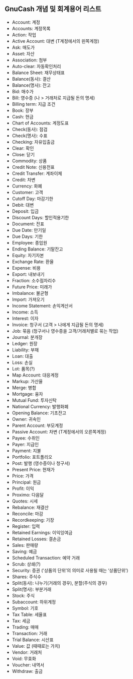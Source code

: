 ---
---
## GnuCash 개념 및 회계용어 리스트

- Account: 계정
- Accounts: 계정목록
- Action: 작업
- Active Account: 대변 (T계정에서의 왼쪽계정)
- Ask: 매도가
- Asset: 자산
- Association: 첨부
- Auto-clear: 자동확인처리
- Balance Sheet: 재무상태표
- Balance(동사): 결산
- Balance(명사): 잔고
- Bid: 매수가
- Bill: 영수증 (나 > 거래처로 지급될 돈의 명세)
- Billing term: 지급 조건
- Book: 장부
- Cash: 현금
- Chart of Accounts: 계정도표
- Check(동사): 점검
- Check(명사): 수표
- Checking: 자유입출금
- Clear: 확인
- Close: 닫기
- Commodity: 상품
- Credit Note: 신용전표
- Credit Transfer: 계좌이체
- Credit: 차변
- Currency: 화폐
- Customer: 고객
- Cutoff Day: 마감기한
- Debit: 대변
- Deposit: 입금
- Discount Days: 할인적용기한
- Document: 전표
- Due Date: 만기일
- Due Days: 기한
- Employee: 종업원
- Ending Balance: 기말잔고
- Equity: 자기자본
- Exchange Rate: 환율
- Expense: 비용
- Export: 내보내기
- Fraction: 소수점자리수
- Future Price: 미래가
- Imbalance: 불균형
- Import: 가져오기
- Income Statement: 손익계산서
- Income: 소득
- Interest: 이자
- Invoice: 청구서 (고객 > 나에게 지급될 돈의 명세)
- Job: 묶음 (청구서나 영수증을 고객/거래처별로 묶는 작업)
- Journal: 분개장
- Ledger: 원장
- Liability: 부채
- Loan: 대출
- Loss: 손실
- Lot: 품목(?)
- Map Account: 대응계정
- Markup: 가산율
- Merge: 병합
- Mortgage: 융자
- Mutual Fund: 투자신탁
- National Currency: 발행화폐
- Opening Balance: 기초잔고
- Owner: 귀속인
- Parent Account: 부모계정
- Passive Account: 차변 (T계정에서의 오른쪽계정)
- Payee: 수취인
- Payer: 지급인
- Payment: 지불
- Portfolio: 포트폴리오
- Post: 발행 (영수증이나 청구서)
- Present Price: 현재가
- Price: 가격
- Principal: 원금
- Profit: 이익
- Proximo: 다음달
- Quotes: 시세
- Rebalance: 재결산
- Reconcile: 마감
- Recordkeeping: 기장
- Register: 입력
- Retained Earnings: 이익잉여금
- Retained Losses: 결손금
- Sales: 판매량
- Saving: 예금
- Scheduled Transaction: 예약 거래
- Scrub: 상쇄(?)
- Security: 증권 ('상품의 단위’의 의미로 사용될 때는 ‘상품단위’)
- Shares: 주식수
- Split(동사): 나누기(거래의 경우), 분할(주식의 경우)
- Split(명사): 부분거래
- Stock: 주식
- Subaccount: 하위계정
- Symbol: 기호
- Tax Table: 세율표
- Tax: 세금
- Trading: 매매
- Transaction: 거래
- Trial Balance: 시산표
- Value: 값 (때때로는 가치)
- Vendor: 거래처
- Void: 무효화
- Voucher: 내역서
- Withdraw: 출금